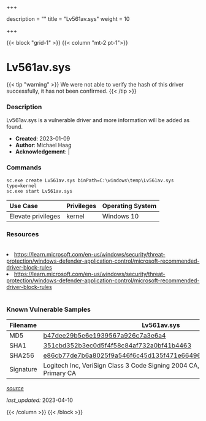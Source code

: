 +++

description = ""
title = "Lv561av.sys"
weight = 10

+++


{{< block "grid-1" >}}
{{< column "mt-2 pt-1">}}


# Lv561av.sys 


{{< tip "warning" >}}
We were not able to verify the hash of this driver successfully, it has not been confirmed.
{{< /tip >}}


### Description

Lv561av.sys is a vulnerable driver and more information will be added as found.

- **Created**: 2023-01-09
- **Author**: Michael Haag
- **Acknowledgement**:  | [](https://twitter.com/)

### Commands

```
sc.exe create Lv561av.sys binPath=C:\windows\temp\Lv561av.sys type=kernel
sc.exe start Lv561av.sys
```

| Use Case | Privileges | Operating System | 
|:---- | ---- | ---- |
| Elevate privileges | kernel | Windows 10 |

### Resources
<br>
<li><a href=" https://learn.microsoft.com/en-us/windows/security/threat-protection/windows-defender-application-control/microsoft-recommended-driver-block-rules"> https://learn.microsoft.com/en-us/windows/security/threat-protection/windows-defender-application-control/microsoft-recommended-driver-block-rules</a></li>
<li><a href="https://learn.microsoft.com/en-us/windows/security/threat-protection/windows-defender-application-control/microsoft-recommended-driver-block-rules">https://learn.microsoft.com/en-us/windows/security/threat-protection/windows-defender-application-control/microsoft-recommended-driver-block-rules</a></li>
<br>

### Known Vulnerable Samples

| Filename | Lv561av.sys |
|:---- | ---- | 
| MD5 | <a href="https://www.virustotal.com/gui/file/b47dee29b5e6e1939567a926c7a3e6a4">b47dee29b5e6e1939567a926c7a3e6a4</a> |
| SHA1 | <a href="https://www.virustotal.com/gui/file/351cbd352b3ec0d5f4f58c84af732a0bf41b4463">351cbd352b3ec0d5f4f58c84af732a0bf41b4463</a> |
| SHA256 | <a href="https://www.virustotal.com/gui/file/e86cb77de7b6a8025f9a546f6c45d135f471e664963cf70b381bee2dfd0fdef4">e86cb77de7b6a8025f9a546f6c45d135f471e664963cf70b381bee2dfd0fdef4</a> |
| Signature | Logitech Inc, VeriSign Class 3 Code Signing 2004 CA, VeriSign Class 3 Public Primary CA   |


[*source*](https://github.com/magicsword-io/LOLDrivers/tree/main/yaml/lv561av.yaml)

*last_updated:* 2023-04-10








{{< /column >}}
{{< /block >}}
